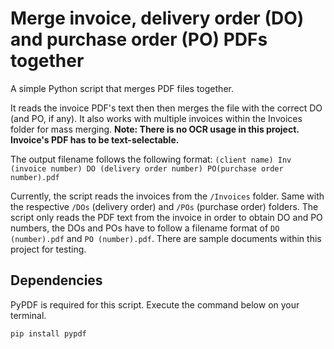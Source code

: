 # Merge invoice, delivery order (DO) and purchase order (PO) PDFs together
A simple Python script that merges PDF files together.

It reads the invoice PDF's text then then merges the file with the correct DO (and PO, if any). It also works with multiple invoices within the Invoices folder for mass merging. **Note: There is no OCR usage in this project. Invoice's PDF has to be text-selectable.**

The output filename follows the following format:
`(client name) Inv (invoice number) DO (delivery order number) PO(purchase order number).pdf`

Currently, the script reads the invoices from the `/Invoices` folder. Same with the respective `/DOs` (delivery order) and `/POs` (purchase order) folders. The script only reads the PDF text from the invoice in order to obtain DO and PO numbers, the DOs and POs have to follow a filename format of `DO (number).pdf` and `PO (number).pdf`. There are sample documents within this project for testing.

## Dependencies
PyPDF is required for this script. Execute the command below on your terminal.

```pip install pypdf```
